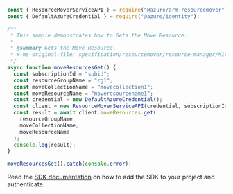 ```javascript
const { ResourceMoverServiceAPI } = require("@azure/arm-resourcemover");
const { DefaultAzureCredential } = require("@azure/identity");

/**
 * This sample demonstrates how to Gets the Move Resource.
 *
 * @summary Gets the Move Resource.
 * x-ms-original-file: specification/resourcemover/resource-manager/Microsoft.Migrate/stable/2021-08-01/examples/MoveResources_Get.json
 */
async function moveResourcesGet() {
  const subscriptionId = "subid";
  const resourceGroupName = "rg1";
  const moveCollectionName = "movecollection1";
  const moveResourceName = "moveresourcename1";
  const credential = new DefaultAzureCredential();
  const client = new ResourceMoverServiceAPI(credential, subscriptionId);
  const result = await client.moveResources.get(
    resourceGroupName,
    moveCollectionName,
    moveResourceName
  );
  console.log(result);
}

moveResourcesGet().catch(console.error);
```

Read the [SDK documentation](https://github.com/Azure/azure-sdk-for-js/blob/%40azure%2Farm-resourcemover_2.0.1/sdk/resourcemover/arm-resourcemover/README.md) on how to add the SDK to your project and authenticate.
